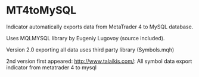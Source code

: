 # MT4toMySQL

Indicator automatically exports data from MetaTrader 4 to MySQL database.

Uses MQLMYSQL library by Eugeniy Lugovoy (source included).

Version 2.0 exporting all data uses third party library (Symbols.mqh)

2nd version first appeared: http://www.talaikis.com/: All symbol data export indicator from metatrader 4 to mysql
